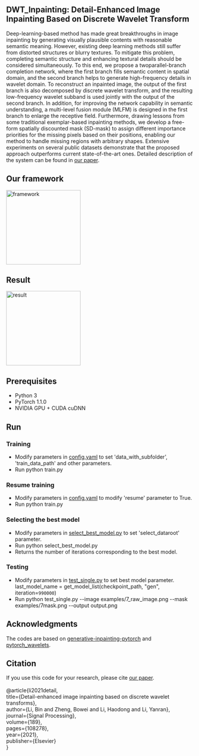 ## DWT_Inpainting: Detail-Enhanced Image Inpainting Based on Discrete Wavelet Transform
Deep-learning-based method has made great breakthroughs in image inpainting by generating visually
plausible contents with reasonable semantic meaning. However, existing deep learning methods still
suffer from distorted structures or blurry textures. To mitigate this problem, completing semantic 
structure and enhancing textural details should be considered simultaneously. To this end, we propose 
a twoparallel-branch completion network, where the first branch fills semantic content in spatial 
domain, and the second branch helps to generate high-frequency details in wavelet domain. To reconstruct 
an inpainted image, the output of the first branch is also decomposed by discrete wavelet transform, and
the resulting low-frequency wavelet subband is used jointly with the output of the second branch. In
addition, for improving the network capability in semantic understanding, a multi-level fusion module
(MLFM) is designed in the first branch to enlarge the receptive field. Furthermore, drawing lessons from
some traditional exemplar-based inpainting methods, we develop a free-form spatially discounted mask
(SD-mask) to assign different importance priorities for the missing pixels based on their positions, 
enabling our method to handle missing regions with arbitrary shapes. Extensive experiments on several
public datasets demonstrate that the proposed approach outperforms current state-of-the-art ones. 
Detailed description of the system can be found in [our paper](https://www.sciencedirect.com/science/article/abs/pii/S0165168421003157). 

## Our framework
<img src="https://github.com/zhengbowei/DWT_Inpainting/tree/main/picture/network.png" width="200" alt="framework"/>

## Result
<img src="https://github.com/zhengbowei/DWT_Inpainting/tree/main/picture/result1.png" width="200" alt="result"/>

## Prerequisites
* Python 3
* PyTorch 1.1.0
* NVIDIA GPU + CUDA cuDNN

## Run
### Training
* Modify parameters in [config.yaml](https://github.com/zhengbowei/DWT_Inpainting/tree/main/configs/config.yaml)  to set 'data_with_subfolder', 'train_data_path' and other parameters.
* Run python train.py
### Resume training
* Modify parameters in [config.yaml](https://github.com/zhengbowei/DWT_Inpainting/tree/main/configs/config.yaml) to modify 'resume' parameter to True.
* Run python train.py
### Selecting the best model
* Modify parameters in [select_best_model.py](https://github.com/zhengbowei/DWT_Inpainting/tree/main/select_best_model.py) to set 'select_dataroot' parameter.
* Run python select_best_model.py
* Returns the number of iterations corresponding to the best model.
### Testing
* Modify parameters in [test_single.py](https://github.com/zhengbowei/DWT_Inpainting/tree/main/test_single.py) to set best model parameter. <br>
   last_model_name = get_model_list(checkpoint_path, "gen", iteration=`990000`)
* Run python test_single.py --image examples/7_raw_image.png --mask examples/7mask.png --output output.png
  
## Acknowledgments
The codes are based on [generative-inpainting-pytorch](https://github.com/daa233/generative-inpainting-pytorch) and  [pytorch_wavelets](https://github.com/fbcotter/pytorch_wavelets).

## Citation
If you use this code for your research, please cite [our paper](https://www.sciencedirect.com/science/article/abs/pii/S0165168421003157).<br>
<br>
@article{li2021detail,<br>
   title={Detail-enhanced image inpainting based on discrete wavelet transforms},<br>
   author={Li, Bin and Zheng, Bowei and Li, Haodong and Li, Yanran},<br>
   journal={Signal Processing},<br>
   volume={189},<br>
   pages={108278},<br>
   year={2021},<br>
   publisher={Elsevier}<br>
}<br>
